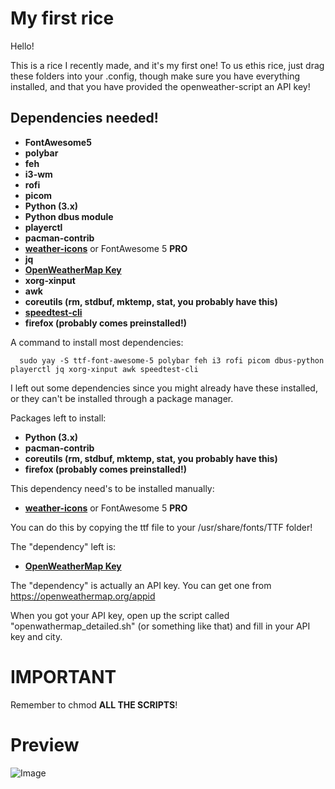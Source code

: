 # **My first rice**

Hello!


This is a rice I recently made, and it's my first one! To us ethis rice, just drag these folders into your .config, though make sure you have everything installed, and that you have provided the openweather-script an API key!

## Dependencies needed!

+ **FontAwesome5**
+ **polybar**
+ **feh**
+ **i3-wm**
+ **rofi**
+ **picom**
+ **Python (3.x)**
+ **Python dbus module**
+ **playerctl**
+ **pacman-contrib**
+ **[weather-icons](https://github.com/erikflowers/weather-icons)** or FontAwesome 5 **PRO**
+ **jq**
+ **[OpenWeatherMap Key](https://openweathermap.org/appid)**
+ **xorg-xinput**
+ **awk**
+ **coreutils (rm, stdbuf, mktemp, stat, you probably have this)**
+ **[speedtest-cli](https://github.com/sivel/speedtest-cli/)**
+ **firefox (probably comes preinstalled!)**

A command to install most dependencies: 
```
  sudo yay -S ttf-font-awesome-5 polybar feh i3 rofi picom dbus-python playerctl jq xorg-xinput awk speedtest-cli
```

I left out some dependencies since you might already have these installed, or they can't be installed through a package manager.


Packages left to install:

+ **Python (3.x)**
+ **pacman-contrib**
+ **coreutils (rm, stdbuf, mktemp, stat, you probably have this)**
+ **firefox (probably comes preinstalled!)**

This dependency need's to be installed manually:

+ **[weather-icons](https://github.com/erikflowers/weather-icons)** or FontAwesome 5 **PRO**

You can do this by copying the ttf file to your /usr/share/fonts/TTF folder!

The "dependency" left is:
+ **[OpenWeatherMap Key](https://openweathermap.org/appid)**

The "dependency" is actually an API key. You can get one from https://openweathermap.org/appid

When you got your API key, open up the script called "openwathermap_detailed.sh" (or something like that) and fill in your API key and city.


# **IMPORTANT**
Remember to chmod **ALL THE SCRIPTS**!

# Preview

![Image](preview.png)
